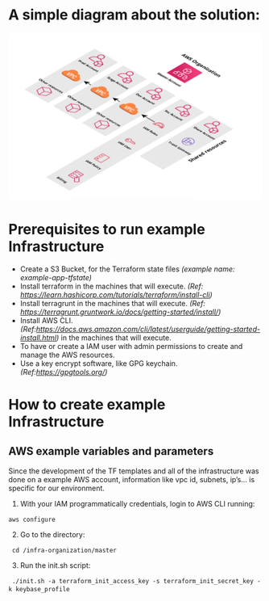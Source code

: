 # A simple diagram about the solution:

![diagram](diagram/project01.png)

# Prerequisites to run example Infrastructure 
* Create a S3 Bucket, for the Terraform state files *(example name: example-app-tfstate)*
* Install terraform in the machines that will execute. *(Ref: https://learn.hashicorp.com/tutorials/terraform/install-cli)*
* Install terragrunt in the machines that will execute. *(Ref: https://terragrunt.gruntwork.io/docs/getting-started/install/)*
* Install AWS CLI. *(Ref:https://docs.aws.amazon.com/cli/latest/userguide/getting-started-install.html)* in the machines that will execute.
* To have or create a IAM user with admin permissions to create and manage the AWS resources.
* Use a key encrypt software, like GPG keychain. *(Ref:https://gpgtools.org/)*

# How to create example Infrastructure
## AWS example variables and parameters
Since the development of the TF templates and all of the infrastructure was done on a example AWS account, information like vpc id, subnets, ip’s... is specific for our
environment.

1. With your IAM programmatically credentials, login to  AWS CLI running:
```shell
aws configure
 ```
2. Go to the directory:
```shell
 cd /infra-organization/master
 ```
3. Run the init.sh script:
```shell
 ./init.sh -a terraform_init_access_key -s terraform_init_secret_key -k keybase_profile
 ```
